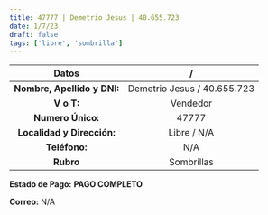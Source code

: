 ```yaml
---
title: 47777 | Demetrio Jesus | 40.655.723
date: 1/7/23
draft: false
tags: ['libre', 'sombrilla']
---
```


|          **Datos**          |              /              |
|:---------------------------:|:---------------------------:|
| **Nombre, Apellido y DNI:** | Demetrio Jesus / 40.655.723 |
|          **V o T:**         |           Vendedor          |
|      **Numero Único:**      |            47777            |
|  **Localidad y Dirección:** |         Libre / N/A         |
|        **Teléfono:**        |             N/A             |
|          **Rubro**          |          Sombrillas         |

**Estado de Pago:** **PAGO COMPLETO**

**Correo:** N/A
